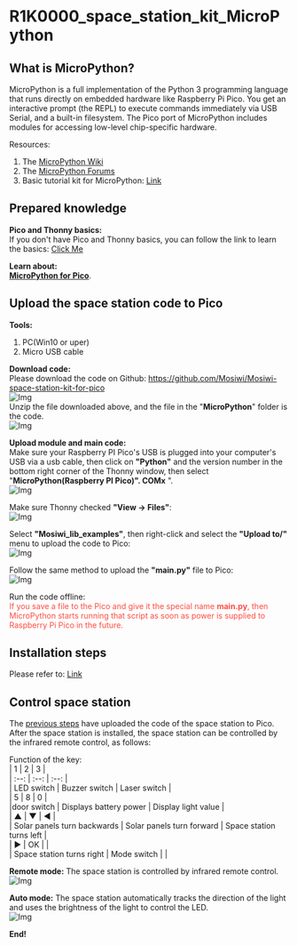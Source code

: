 # R1K0000_space_station_kit_MicroPython   

## What is MicroPython?
MicroPython is a full implementation of the Python 3 programming language that runs directly on embedded hardware like Raspberry Pi Pico. You get an interactive prompt (the REPL) to execute commands immediately via USB Serial, and a built-in filesystem. The Pico port of MicroPython includes modules for accessing low-level chip-specific hardware.      

Resources:     
1. The [MicroPython Wiki](https://github.com/micropython/micropython/wiki)
2. The [MicroPython Forums](https://forum.micropython.org/)   
3. Basic tutorial kit for MicroPython: [Link](../../../common_product/C1K0000_4in1_basic_learning_kit/Pico_tutorial/python_tutorial.md)

## Prepared knowledge    
**Pico and Thonny basics:**     
If you don't have Pico and Thonny basics, you can follow the link to learn the basics: [Click Me](../../../raspberry/R1D0001_raspberry_pico/R1D0001_raspberry_pico.md)    

**Learn about:**      
[**MicroPython for Pico**](https://docs.micropython.org/en/latest/rp2/quickref.html).  

## Upload the space station code to Pico         
**Tools:**     
1. PC(Win10 or uper)     
2. Micro USB cable 

**Download code:**    
Please download the code on Github: <https://github.com/Mosiwi/Mosiwi-space-station-kit-for-pico>     
![Img](../../../_static/raspberry/R1K0000_space_station_kit/2img.png)       
Unzip the file downloaded above, and the file in the "**MicroPython**" folder is the code.       
![Img](../../../_static/raspberry/R1K0000_space_station_kit/micropython/1img.png)   

**Upload module and main code:**    
Make sure your Raspberry PI Pico's USB is plugged into your computer's USB via a usb cable, then click on **"Python"** and the version number in the bottom right corner of the Thonny window, then select "**MicroPython(Raspberry PI Pico)". COMx** ".     
![Img](../../../_static/raspberry/R1K0000_space_station_kit/micropython/5img.png)   

Make sure Thonny checked **"View -> Files"**:  
![Img](../../../_static/raspberry/R1K0000_space_station_kit/micropython/2img.png)    

Select **"Mosiwi_lib_examples"**, then right-click and select the **"Upload to/"** menu to upload the code to Pico:    
![Img](../../../_static/raspberry/R1K0000_space_station_kit/micropython/3img.png)   

Follow the same method to upload the **"main\.py"** file to Pico:    
![Img](../../../_static/raspberry/R1K0000_space_station_kit/micropython/4img.png)   

Run the code offline:         
<span style="color: rgb(255, 76, 65);">If you save a file to the Pico and give it the special name **main\.py**, then MicroPython starts running that script as soon as power is supplied to Raspberry Pi Pico in the future.</span>     

## Installation steps        
Please refer to: [Link]()    

## Control space station       
The [previous steps](./microPython_tutorial.md#upload-the-space-station-program-to-pico) have uploaded the code of the space station to Pico. After the space station is installed, the space station can be controlled by the infrared remote control, as follows:       

Function of the key:    
| 1 | 2 | 3 |    
| :--: | :--: | :--: |    
| LED switch | Buzzer switch | Laser switch |      
| 5 | 8 | 0 |     
|door switch | Displays battery power | Display light value |   
| ▲ | ▼ | ◀ |     
| Solar panels turn backwards | Solar panels turn forward | Space station turns left |    
| ▶ | OK |  |    
| Space station turns right | Mode switch |  |    

**Remote mode:** The space station is controlled by infrared remote control.       
![Img](../../../_static/raspberry/R1K0000_space_station_kit/micropython/6img.png)      

**Auto mode:** The space station automatically tracks the direction of the light and uses the brightness of the light to control the LED.     
![Img](../../../_static/raspberry/R1K0000_space_station_kit/micropython/7img.png)       

**End!**    













